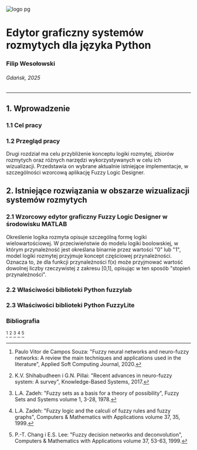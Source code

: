 ![logo pg][logopg]

# Edytor graficzny systemów rozmytych dla języka Python

### Filip Wesołowski

###### Gdańsk, 2025

---
## 1. Wprowadzenie

### 1.1 Cel pracy

### 1.2 Przegląd pracy

Drugi rozdział ma celu przybliżenie konceptu logiki rozmytej, zbiorów rozmytych oraz różnych narzędzi wykorzystywanych w celu ich wizualizacji. Przedstawia on wybrane aktualnie istniejące implementacje, w szczególności wzorcową aplikację Fuzzy Logic Designer.

## 2. Istniejące rozwiązania w obszarze wizualizacji systemów rozmytych

### 2.1 Wzorcowy edytor graficzny Fuzzy Logic Designer w środowisku MATLAB

Określenie logika rozmyta opisuje szczególną formę logiki wielowartościowej. W przeciwieństwie do modelu logiki boolowskiej, w którym przynależność jest określana binarnie przez wartości "0" lub "1", model logiki rozmytej przyjmuje koncept częściowej przynależności. Oznacza to, że dla funkcji przynależności f(x) może przyjmować wartość dowolnej liczby rzeczywistej z zakresu [0,1], opisując w ten sposób "stopień przynależności". 

### 2.2 Właściwości biblioteki Python fuzzylab

### 2.3 Właściwości biblioteki Python FuzzyLite

### Bibliografia
[^art1] [^art2] [^art3] [^art4] [^art5]
[^art1]: Paulo Vitor de Campos Souza: "Fuzzy neural networks and neuro-fuzzy networks: A review the main techniques and applications used in the literature", Applied Soft Computing Journal, 2020.
    
[^art2]: K.V. Shihabudheen i G.N. Pillai: "Recent advances in neuro-fuzzy system: A survey", Knowledge-Based Systems, 2017.
    
[^art3]: L.A. Zadeh: "Fuzzy sets as a basis for a theory of possibility", Fuzzy Sets and Systems volume 1, 3-28, 1978.
    
[^art4]: L.A. Zadeh: "Fuzzy logic and the calculi of fuzzy rules and fuzzy graphs", Computers & Mathematics with Applications volume 37, 35, 1999.
    
[^art5]: P.-T. Chang i E.S. Lee: "Fuzzy decision networks and deconvolution", Computers & Mathematics with Applications volume 37, 53-63, 1999.

[^art6]: The MathWorks, Inc.: "Fuzzy Logic Designer Design, test, and tune fuzzy inference systems", https://ww2.mathworks.cn/help/fuzzy/fuzzylogicdesigner-app.html

[logopg]: https://pg.edu.pl/files/styles/large/public/2021-06/pg_logo_kolor_podstawowa_2.jpg?itok=HJEBcvfI
